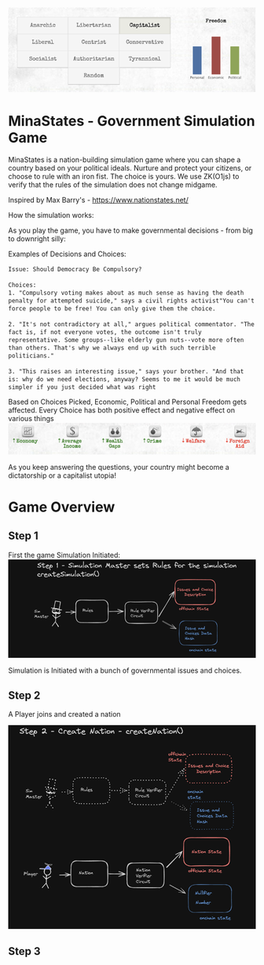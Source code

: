 ![alt text](image.png)

# MinaStates - Government Simulation Game

MinaStates is a nation-building simulation game where you can shape a country based on your political ideals. Nurture and protect your citizens, or choose to rule with an iron fist. The choice is yours. We use ZK(O1js) to verify that the rules of the simulation does not change midgame. 

Inspired by Max Barry's - https://www.nationstates.net/

How the simulation works: 

As you play the game, you have to make governmental decisions - from big to downright silly: 

Examples of Decisions and Choices: 

```
Issue: Should Democracy Be Compulsory?

Choices:
1. "Compulsory voting makes about as much sense as having the death penalty for attempted suicide," says a civil rights activist"You can't force people to be free! You can only give them the choice. 

2. "It's not contradictory at all," argues political commentator. "The fact is, if not everyone votes, the outcome isn't truly representative. Some groups--like elderly gun nuts--vote more often than others. That's why we always end up with such terrible politicians."

3. "This raises an interesting issue," says your brother. "And that is: why do we need elections, anyway? Seems to me it would be much simpler if you just decided what was right
```

Based on Choices Picked, Economic, Political and Personal Freedom gets affected. Every Choice has both positive effect and negative effect on various things
![alt text](image-2.png)

As you keep answering the questions, your country might become a dictatorship or a capitalist utopia! 

# Game Overview

## Step 1

First the game Simulation Initiated: 
![alt text](image-1.png)

Simulation is Initiated with a bunch of governmental issues and choices.

## Step 2 

A Player joins and created a nation

![alt text](image-3.png)

## Step 3 
